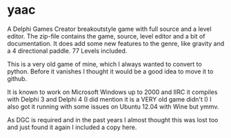 # yaac
A Delphi Games Creator breakoutstyle game with full source and a level editor.
The zip-file contains the game, source, level editor and a bit of documentation.
It does add some new features to the genre, like gravity and a 4 directional paddle.
77 Levels included.

This is a very old game of mine, which I always wanted to convert to python.
Before it vanishes I thought it would be a good idea to move it to github.

It is known to work on Microsoft Windows up to 2000 and IIRC it compiles
with Delphi 3 and Delphi 4 (I did mention it is a VERY old game didn't I)
I also got it running with some issues on Ubuntu 12.04 with Wine but ymmv.

As DGC is required and in the past years I almost thought this was lost too
and just found it again I included a copy here.
